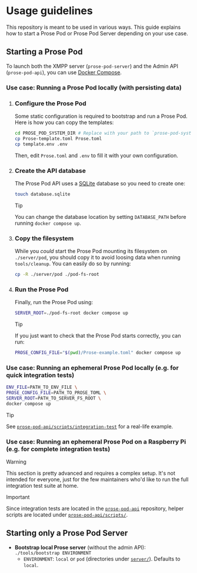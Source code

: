 # Usage guidelines

This repository is meant to be used in various ways. This guide explains how to start a Prose Pod or Prose Pod Server depending on your use case.

## Starting a Prose Pod

To launch both the XMPP server (`prose-pod-server`) and the Admin API (`prose-pod-api`), you can use [Docker Compose](https://docs.docker.com/compose/).

### Use case: Running a Prose Pod locally (with persisting data)

1. ### Configure the Prose Pod

   Some static configuration is required to bootstrap and run a Prose Pod. Here is how you can copy the templates:

   ```bash
   cd PROSE_POD_SYSTEM_DIR # Replace with your path to `prose-pod-system`
   cp Prose-template.toml Prose.toml
   cp template.env .env
   ```

   Then, edit `Prose.toml` and `.env` to fill it with your own configuration.

2. ### Create the API database

   The Prose Pod API uses a [SQLite] database so you need to create one:

   ```bash
   touch database.sqlite
   ```

   > [!TIP]
   > You can change the database location by setting `DATABASE_PATH` before running `docker compose up`.

3. ### Copy the filesystem

   While you *could* start the Prose Pod mounting its filesystem on `./server/pod`, you should copy it to avoid loosing data when running `tools/cleanup`. You can easily do so by running:

   ```bash
   cp -R ./server/pod ./pod-fs-root
   ```

4. ### Run the Prose Pod

   Finally, run the Prose Pod using:

   ```bash
   SERVER_ROOT=./pod-fs-root docker compose up
   ```

   > [!TIP]
   > If you just want to check that the Prose Pod starts correctly, you can run:
   >
   > ```bash
   > PROSE_CONFIG_FILE="$(pwd)/Prose-example.toml" docker compose up
   > ```

### Use case: Running an ephemeral Prose Pod locally (e.g. for quick integration tests)

```bash
ENV_FILE=PATH_TO_ENV_FILE \
PROSE_CONFIG_FILE=PATH_TO_PROSE_TOML \
SERVER_ROOT=PATH_TO_SERVER_FS_ROOT \
docker compose up
```

> [!TIP]
> See [`prose-pod-api/scripts/integration-test`] for a real-life example.

### Use case: Running an ephemeral Prose Pod on a Raspberry Pi (e.g. for complete integration tests)

> [!WARNING]
> This section is pretty advanced and requires a complex setup. It's not intended for everyone, just for the few maintainers who'd like to run the full integration test suite at home.

> [!IMPORTANT]
> Since integration tests are located in the [`prose-pod-api`] repository, helper scripts are located under [`prose-pod-api/scripts/`].

## Starting only a Prose Pod Server

- **Bootstrap local Prose server** (without the admin API): `./tools/bootstrap ENVIRONMENT`
  - `ENVIRONMENT`: `local` or `pod` (directories under [`server/`](./server)). Defaults to `local`.

[`prose-pod-api/scripts/`]: https://github.com/prose-im/prose-pod-api/tree/master/scripts "prose-pod-api/scripts at master · prose-im/prose-pod-api"
[`prose-pod-api/scripts/integration-test`]: https://github.com/prose-im/prose-pod-api/blob/78cdb14827999f590a5fcff37ef2bd838b30a1b4/scripts/integration-test "prose-pod-api/scripts/integration-test at 78cdb14827999f590a5fcff37ef2bd838b30a1b4 · prose-im/prose-pod-api"
[`prose-pod-api`]: https://github.com/prose-im/prose-pod-api "prose-im/prose-pod-api: Prose Pod API server. REST API used for administration and management."
[SQLite]: https://www.sqlite.org/index.html "SQLite homepage"
